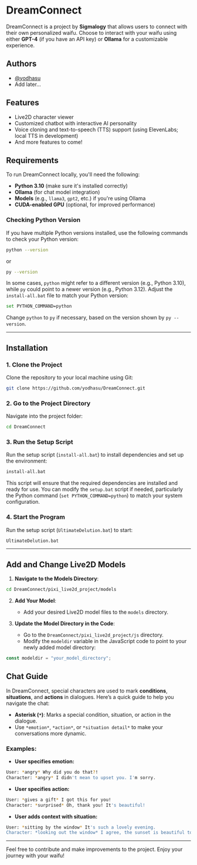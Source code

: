
# DreamConnect

DreamConnect is a project by **Sigmalogy** that allows users to connect with their own personalized waifu. Choose to interact with your waifu using either **GPT-4** (if you have an API key) or **Ollama** for a customizable experience.

## Authors

- [@yodhasu](https://github.com/yodhasu)
- Add later...

## Features

- Live2D character viewer
- Customized chatbot with interactive AI personality
- Voice cloning and text-to-speech (TTS) support (using ElevenLabs; local TTS in development)
- And more features to come!

## Requirements

To run DreamConnect locally, you'll need the following:

- **Python 3.10** (make sure it's installed correctly)
- **Ollama** (for chat model integration)
- **Models** (e.g., `llama3`, `gpt2`, etc.) if you're using Ollama
- **CUDA-enabled GPU** (optional, for improved performance)
  
### Checking Python Version

If you have multiple Python versions installed, use the following commands to check your Python version:

```bash
python --version
```

or

```bash
py --version
```

In some cases, `python` might refer to a different version (e.g., Python 3.10), while `py` could point to a newer version (e.g., Python 3.12). Adjust the `install-all.bat` file to match your Python version:

```bash
set PYTHON_COMMAND=python
```

Change `python` to `py` if necessary, based on the version shown by `py --version`.

---

## Installation

### 1. Clone the Project

Clone the repository to your local machine using Git:

```bash
git clone https://github.com/yodhasu/DreamConnect.git
```

### 2. Go to the Project Directory

Navigate into the project folder:

```bash
cd DreamConnect
```

### 3. Run the Setup Script

Run the setup script (`install-all.bat`) to install dependencies and set up the environment:

```bash
install-all.bat
```

This script will ensure that the required dependencies are installed and ready for use. You can modify the `setup.bat` script if needed, particularly the Python command (`set PYTHON_COMMAND=python`) to match your system configuration.

### 4. Start the Program

Run the setup script (`UltimateDelution.bat`) to start:

```bash
UltimateDelution.bat
```
---

## Add and Change Live2D Models

1. **Navigate to the Models Directory**:

```bash
cd DreamConnect/pixi_live2d_project/models
```

2. **Add Your Model**:
   - Add your desired Live2D model files to the `models` directory.

3. **Update the Model Directory in the Code**:
   - Go to the `DreamConnect/pixi_live2d_project/js` directory.
   - Modify the `modeldir` variable in the JavaScript code to point to your newly added model directory:

```javascript
const modeldir = "your_model_directory";
```
## Chat Guide

In DreamConnect, special characters are used to mark **conditions**, **situations**, and **actions** in dialogues. Here’s a quick guide to help you navigate the chat:

- **Asterisk (`*`)**: Marks a special condition, situation, or action in the dialogue.
- Use `*emotion*`, `*action*`, or `*situation detail*` to make your conversations more dynamic.

### Examples:

- **User specifies emotion:**

```bash
User: *angry* Why did you do that?!
Character: *angry* I didn't mean to upset you. I'm sorry.
```

- **User specifies action:**

```bash
User: *gives a gift* I got this for you!
Character: *surprised* Oh, thank you! It's beautiful!
```

- **User adds context with situation:**

```bash
User: *sitting by the window* It's such a lovely evening.
Character: *looking out the window* I agree, the sunset is beautiful tonight.
```

---

Feel free to contribute and make improvements to the project. Enjoy your journey with your waifu!
